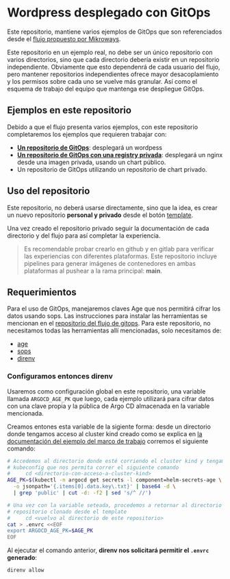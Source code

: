 # Wordpress desplegado con GitOps

Este repositorio, mantiene varios ejemplos de GitOps que son referenciados desde
el [flujo propuesto por Mikroways](https://github.com/Mikroways/argo-gitops-demo-example/).

Este repositorio en un ejemplo real, no debe ser un único repositorio con varios
directorios, sino que cada directorio debería existir en un repositorio
independiente. Obviamente que esto dependenrá de cada usuario del flujo, pero
mantener repositorios independientes ofrece mayor desacoplamiento y los permisos
sobre cada uno se vuelve más granular. Así como el esquema de trabajo del equipo
que mantenga ese despliegue GitOps.

## Ejemplos en este repositorio

Debido a que el flujo presenta varios ejemplos, con este repositorio
completaremos los ejemplos que requieren trabajar con:

* [**Un repositorio de GitOps**](gitops-wordpress/): desplegará un wordpess
* [**Un repositorio de GitOps con una registry privada**](gitops-custom-nginx/):
  desplegará un nginx desde una imagen privada, usando un chart público.
* Un repositorio de GitOps utilizando un repositorio de chart privado.

## Uso del repositorio

Este repositorio, no deberá usarse directamente, sino que la idea, es crear un
nuevo repositorio **personal y privado** desde el botón [template](https://github.com/Mikroways/argo-gitops-private-template/generate).

Una vez creado el repositorio privado seguir la documentación de cada
directorio y del flujo para así completar la experiencia.

> Es recomendable probar crearlo en github y en gitlab para verificar las
> experiencias con diferentes plataformas. Este repositorio incluye pipelines
> para generar imágenes de contenedores en ambas plataformas al pushear a la
> rama principal: **main**.

## Requerimientos

Para el uso de GitOps, manejaremos claves Age que nos permitirá cifrar los datos
usando sops. Las instrucciones para instalar las herramientas se mencionan en el
[repositorio del flujo de gitops](https://github.com/Mikroways/argo-gitops-demo-example/tree/main/kind#requerimientos).
Para este repositorio, no necesitamos todas las herramientas allí mencionadas,
solo necesitamos de:

* [age](https://age-encryption.org/)
* [sops](https://github.com/mozilla/sops)
* [direnv](https://direnv.net/)

### Configuramos entonces direnv

Usaremos como configuración global en este repositorio, una variable llamada
`ARGOCD_AGE_PK` que luego, cada ejemplo utilizará para cifrar datos con una
clave propia y la pública de Argo CD almacenada en la variable mencionada.

Creamos entones esta variable de la sigiente forma: desde un directorio donde
tengamos acceso al cluster kind creado como se explica en [la documentación del
ejemplo del marco de
trabajo](https://github.com/Mikroways/argo-gitops-demo-example/tree/main/kind#obtener-la-clave-age-p%C3%BAblica-de-argo-cd)
corremos el siguiente comando:

```bash
# Accedemos al directorio donde esté corriendo el cluster kind y tengamos un
# kubeconfig que nos permita correr el siguiente comando
#     cd <directorio-con-acceso-a-cluster-kind>
AGE_PK=$(kubectl -n argocd get secrets -l component=helm-secrets-age \
  -o jsonpath='{.items[0].data.key\.txt}' | base64 -d \
  | grep 'public' | cut -d: -f2 | sed 's/^ //')

# Una vez con la variable seteada, procedemos a retornar al directorio con el
# repositorio clonado desde el template
#     cd <vuelvo al directorio de este repositorio>
cat > .envrc <<EOF
export ARGOCD_AGE_PK=$AGE_PK
EOF
```

Al ejecutar el comando anterior, **direnv nos solicitará permitir el `.envrc`
generado**:

```bash
direnv allow
```


